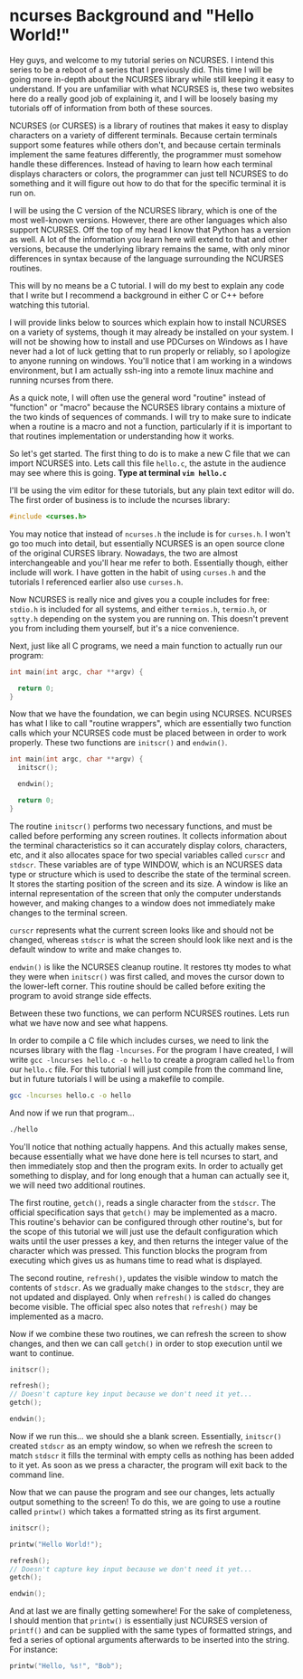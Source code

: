 # ncurses Background and "Hello World!"

Hey guys, and welcome to my tutorial series on NCURSES. I intend this series to be a reboot of a series that I previously did. This time I will be going more in-depth about the NCURSES library while still keeping it easy to understand. If you are unfamiliar with what NCURSES is, these two websites here do a really good job of explaining it, and I will be loosely basing my tutorials off of information from both of these sources.

NCURSES (or CURSES) is a library of routines that makes it easy to display characters on a variety of different terminals. Because certain terminals support some features while others don't, and because certain terminals implement the same features differently, the programmer must somehow handle these differences. Instead of having to learn how each terminal displays characters or colors, the programmer can just tell NCURSES to do something and it will figure out how to do that for the specific terminal it is run on.

I will be using the C version of the NCURSES library, which is one of the most well-known versions. However, there are other languages which also support NCURSES. Off the top of my head I know that Python has a version as well. A lot of the information you learn here will extend to that and other versions, because the underlying library remains the same, with only minor differences in syntax because of the language surrounding the NCURSES routines.

This will by no means be a C tutorial. I will do my best to explain any code that I write but I recommend a background in either C or C++ before watching this tutorial.

I will provide links below to sources which explain how to install NCURSES on a variety of systems, though it may already be installed on your system. I will not be showing how to install and use PDCurses on Windows as I have never had a lot of luck getting that to run properly or reliably, so I apologize to anyone running on windows. You'll notice that I am working in a windows environment, but I am actually ssh-ing into a remote linux machine and running ncurses from there.

As a quick note, I will often use the general word "routine" instead of "function" or "macro" because the NCURSES library contains a mixture of the two kinds of sequences of commands. I will try to make sure to indicate when a routine is a macro and not a function, particularly if it is important to that routines implementation or understanding how it works.

So let's get started. The first thing to do is to make a new C file that we can import NCURSES into. Lets call this file `hello.c`, the astute in the audience may see where this is going. **Type at terminal `vim hello.c`**

I'll be using the vim editor for these tutorials, but any plain text editor will do. The first order of business is to include the ncurses library:

```c
#include <curses.h>
```

You may notice that instead of `ncurses.h` the include is for `curses.h`. I won't go too much into detail, but essentially NCURSES is an open source clone of the original CURSES library. Nowadays, the two are almost interchangeable and you'll hear me refer to both. Essentially though, either include will work. I have gotten in the habit of using `curses.h` and the tutorials I referenced earlier also use `curses.h`.

Now NCURSES is really nice and gives you a couple includes for free: `stdio.h` is included for all systems, and either `termios.h`, `termio.h`, or `sgtty.h` depending on the system you are running on. This doesn't prevent you from including them yourself, but it's a nice convenience.

Next, just like all C programs, we need a main function to actually run our program:

```c
int main(int argc, char **argv) {

  return 0;
}
```

Now that we have the foundation, we can begin using NCURSES. NCURSES has what I like to call "routine wrappers", which are essentially two function calls which your NCURSES code must be placed between in order to work properly. These two functions are `initscr()` and `endwin()`.

```c
int main(int argc, char **argv) {
  initscr();

  endwin();

  return 0;
}
```

The routine `initscr()` performs two necessary functions, and must be called before performing any screen routines. It collects information about the terminal characteristics so it can accurately display colors, characters, etc, and it also allocates space for two special variables called `curscr` and `stdscr`. These variables are of type WINDOW, which is an NCURSES data type or structure which is used to describe the state of the terminal screen. It stores the starting position of the screen and its size. A window is like an internal representation of the screen that only the computer understands however, and making changes to a window does not immediately make changes to the terminal screen.

`curscr` represents what the current screen looks like and should not be changed, whereas `stdscr` is what the screen should look like next and is the default window to write and make changes to.

`endwin()` is like the NCURSES cleanup routine. It restores tty modes to what they were when `initscr()` was first called, and moves the cursor down to the lower-left corner. This routine should be called before exiting the program to avoid strange side effects.

Between these two functions, we can perform NCURSES routines. Lets run what we have now and see what happens.

In order to compile a C file which includes curses, we need to link the ncurses library with the flag `-lncurses`. For the program I have created, I will write `gcc -lncurses hello.c -o hello` to create a program called `hello` from our `hello.c` file. For this tutorial I will just compile from the command line, but in future tutorials I will be using a makefile to compile.

```sh
gcc -lncurses hello.c -o hello
```

And now if we run that program...

```sh
./hello
```

You'll notice that nothing actually happens. And this actually makes sense, because essentially what we have done here is tell ncurses to start, and then immediately stop and then the program exits. In order to actually get something to display, and for long enough that a human can actually see it, we will need two additional routines.

The first routine, `getch()`, reads a single character from the `stdscr`. The official specification says that `getch()` may be implemented as a macro. This routine's behavior can be configured through other routine's, but for the scope of this tutorial we will just use the default configuration which waits until the user presses a key, and then returns the integer value of the character which was pressed. This function blocks the program from executing which gives us as humans time to read what is displayed.

The second routine, `refresh()`, updates the visible window to match the contents of `stdscr`. As we gradually make changes to the `stdscr`, they are not updated and displayed. Only when `refresh()` is called do changes become visible. The official spec also notes that `refresh()` may be implemented as a macro.

Now if we combine these two routines, we can refresh the screen to show changes, and then we can call `getch()` in order to stop execution until we want to continue.

```c
initscr();

refresh();
// Doesn't capture key input because we don't need it yet...
getch();

endwin();
```

Now if we run this... we should she a blank screen. Essentially, `initscr()` created `stdscr` as an empty window, so when we refresh the screen to match `stdscr` it fills the terminal with empty cells as nothing has been added to it yet. As soon as we press a character, the program will exit back to the command line.

Now that we can pause the program and see our changes, lets actually output something to the screen! To do this, we are going to use a routine called `printw()` which takes a formatted string as its first argument.

```c
initscr();

printw("Hello World!");

refresh();
// Doesn't capture key input because we don't need it yet...
getch();

endwin();
```

And at last we are finally getting somewhere! For the sake of completeness, I should mention that `printw()` is essentially just NCURSES version of `printf()` and can be supplied with the same types of formatted strings, and fed a series of optional arguments afterwards to be inserted into the string. For instance:

```c
printw("Hello, %s!", "Bob");
```
